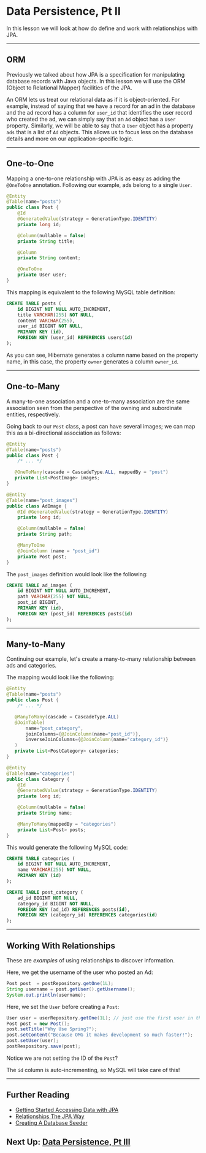 # Data Persistence, Pt II

In this lesson we will look at how do define and work with relationships with
JPA.

---

## ORM

Previously we talked about how JPA is a specification for manipulating database
records with Java objects. In this lesson we will use the ORM (Object to
Relational Mapper) facilities of the JPA.

An ORM lets us treat our relational data as if it is object-oriented. For
example, instead of saying that we have a record for an ad in the database and
the ad record has a column for `user_id` that identifies the user record who
created the ad, we can simply say that an `Ad` object has a `User` property.
Similarly, we will be able to say that a `User` object has a property `ads` that
is a list of `Ad` objects. This allows us to focus less on the database details
and more on our application-specific logic.

---
## One-to-One

Mapping a one-to-one relationship with JPA is as easy as adding the `@OneToOne`
annotation. Following our example, ads belong to a single `User`.

```java
@Entity
@Table(name="posts")
public class Post {
    @Id
    @GeneratedValue(strategy = GenerationType.IDENTITY)
    private long id;

    @Column(nullable = false)
    private String title;

    @Column
    private String content;

    @OneToOne
    private User user;
}
```

This mapping is equivalent to the following MySQL table definition:

```sql
CREATE TABLE posts (
    id BIGINT NOT NULL AUTO_INCREMENT,
    title VARCHAR(255) NOT NULL,
    content VARCHAR(255),
    user_id BIGINT NOT NULL,
    PRIMARY KEY (id),
    FOREIGN KEY (user_id) REFERENCES users(id)
);
```

As you can see, Hibernate generates a column name based on the property name, in
this case, the property `owner` generates a column `owner_id`.

---
## One-to-Many

A many-to-one association and a one-to-many association are the same association
seen from the perspective of the owning and subordinate entities, respectively.

Going back to our `Post` class, a post can have several images; we can map this as a
bi-directional association as follows:

```java
@Entity
@Table(name="posts")
public class Post {
    /* ... */

   @OneToMany(cascade = CascadeType.ALL, mappedBy = "post")
   private List<PostImage> images;
}
```

```java
@Entity
@Table(name="post_images")
public class AdImage {
    @Id @GeneratedValue(strategy = GenerationType.IDENTITY)
    private long id;

    @Column(nullable = false)
    private String path;

    @ManyToOne
    @JoinColumn (name = "post_id")
    private Post post;
}
```

The `post_images` definition would look like the following:

```sql
CREATE TABLE ad_images (
    id BIGINT NOT NULL AUTO_INCREMENT,
    path VARCHAR(255) NOT NULL,
    post_id BIGINT,
    PRIMARY KEY (id),
    FOREIGN KEY (post_id) REFERENCES posts(id)
);
```

---
## Many-to-Many

Continuing our example, let's create a many-to-many relationship between ads and
categories.

The mapping would look like the following:

```java
@Entity
@Table(name="posts")
public class Post {
    /* ... */

   @ManyToMany(cascade = CascadeType.ALL)
   @JoinTable(
       name="post_category",
       joinColumns={@JoinColumn(name="post_id")},
       inverseJoinColumns={@JoinColumn(name="category_id")}
   )
   private List<PostCategory> categories;
}
```

```java
@Entity
@Table(name="categories")
public class Category {
    @Id
    @GeneratedValue(strategy = GenerationType.IDENTITY)
    private long id;

    @Column(nullable = false)
    private String name;

    @ManyToMany(mappedBy = "categories")
    private List<Post> posts;
}
```

This would generate the following MySQL code:

```sql
CREATE TABLE categories (
    id BIGINT NOT NULL AUTO_INCREMENT,
    name VARCHAR(255) NOT NULL,
    PRIMARY KEY (id)
);

CREATE TABLE post_category (
    ad_id BIGINT NOT NULL,
    category_id BIGINT NOT NULL,
    FOREIGN KEY (ad_id) REFERENCES posts(id),
    FOREIGN KEY (category_id) REFERENCES categories(id)
);
```

---
## Working With Relationships

These are *examples* of using relationships to discover information.

Here, we get the username of the user who posted an Ad:

```java
Post post  = postRepository.getOne(1L);
String username = post.getUser().getUsername();
System.out.println(username);
```

Here, we set the `User` before creating a `Post`:

```java
User user = userRepository.getOne(1L); // just use the first user in the db
Post post = new Post();
post.setTitle("Why Use Spring?");
post.setContent("Because OMG it makes development so much faster!");
post.setUser(user);
postRespository.save(post);
```

Notice we are not setting the ID of the `Post`? 

The `id` column is auto-incrementing, so MySQL will take care of this!

---
## Further Reading

- [Getting Started Accessing Data with JPA](https://spring.io/guides/gs/accessing-data-jpa/)
- [Relationships The JPA Way](http://www.javaworld.com/article/2077819/java-se/understanding-jpa-part-2-relationships-the-jpa-way.html)
- [Creating A Database Seeder](/appendix/further-reading/spring/seeder)


## Next Up: [Data Persistence, Pt III](14-data-persistence-iii.md)